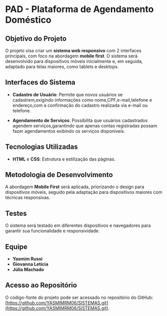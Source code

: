 # PAD - Plataforma de Agendamento Doméstico

## Objetivo do Projeto

O projeto visa criar um **sistema web responsivo** com 2 interfaces principais, com foco na abordagem **mobile first**. O sistema será desenvolvido para dispositivos móveis inicialmente e, em seguida, adaptado para telas maiores, como tablets e desktops.

## Interfaces do Sistema

- **Cadastro de Usuário**: Permite que novos usuários se cadastrem,exigindo informações como nome,CPF,e-mail,telefone e endereço,com a confirmação do cadastro realizada via e-mail ou telefone.

- **Agendamento de Serviços**: Possibilita que usuários cadastrados agendem serviços,garantindo que apenas contas registradas possam fazer agendamentos exibindo os serviços disponíveis. 


## Tecnologias Utilizadas

- **HTML** e **CSS**: Estrutura e estilização das páginas.
  
## Metodologia de Desenvolvimento

A abordagem **Mobile First** será aplicada, priorizando o design para dispositivos móveis, seguido pela adaptação para dispositivos maiores com técnicas responsivas.

## Testes

O sistema será testado em diferentes dispositivos e navegadores para garantir sua funcionalidade e responsividade.


## Equipe

- **Yasmim Russi**
- **Giovanna Letícia**
- **Júlia Machado**

## Acesso ao Repositório

O código-fonte do projeto pode ser acessado no repositório do GitHub: [https://github.com/YASMIMRM06/SISTEMAS.git](https://github.com/YASMIMRM06/SISTEMAS.git).

